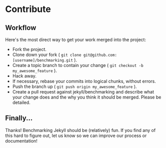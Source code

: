 Contribute
==========

Workflow
--------

Here's the most direct way to get your work merged into the project:

* Fork the project.
* Clone down your fork ( `git clone git@github.com:[username]/benchmarking.git` ).
* Create a topic branch to contain your change ( `git checkout -b my_awesome_feature` ).
* Hack away.
* If necessary, rebase your commits into logical chunks, without errors.
* Push the branch up ( `git push origin my_awesome_feature` ).
* Create a pull request against jekyll/benchmarking and describe what your change
  does and the why you think it should be merged. Please be detailed.

Finally...
----------

Thanks! Benchmarking Jekyll should be (relatively) fun. If you find any of this hard to figure
out, let us know so we can improve our process or documentation!
